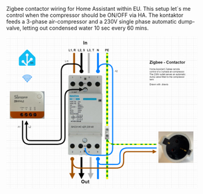 Zigbee contactor wiring for Home Assistant within EU.
This setup let´s me control when the compressor should be ON/OFF via HA.
The kontaktor feeds a 3-phase air-compressor 
and a 230V single phase automatic dump-valve, letting out condensed water 10 sec every 60 mins.

![zigbee-kontaktor](zigbee-contactor_wiring.drawio.png)
